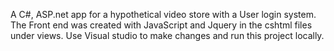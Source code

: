 A C#, ASP.net app for a hypothetical video store with a User login system.
The Front end was created with JavaScript and Jquery in the cshtml files under views.
Use Visual studio to make changes and run this project locally.
